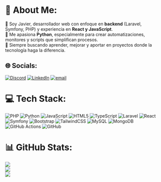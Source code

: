 # 💫 About Me:
👋 Soy Javier, desarrollador web con enfoque en **backend** (Laravel, Symfony, PHP) y experiencia en **React y JavaScript**.  <br>🐍 Me apasiona **Python**, especialmente para crear automatizaciones, monitores y scripts que simplifican procesos.  <br>🚀 Siempre buscando aprender, mejorar y aportar en proyectos donde la tecnología haga la diferencia.  <br>


## 🌐 Socials:
[![Discord](https://img.shields.io/badge/Discord-%237289DA.svg?logo=discord&logoColor=white)](https://discord.gg/javvvi) [![LinkedIn](https://img.shields.io/badge/LinkedIn-%230077B5.svg?logo=linkedin&logoColor=white)](https://linkedin.com/in/javv) [![email](https://img.shields.io/badge/Email-D14836?logo=gmail&logoColor=white)](mailto:javi2398@gmail.com) 

# 💻 Tech Stack:
![PHP](https://img.shields.io/badge/php-%23777BB4.svg?style=flat&logo=php&logoColor=white) ![Python](https://img.shields.io/badge/python-3670A0?style=flat&logo=python&logoColor=ffdd54) ![JavaScript](https://img.shields.io/badge/javascript-%23323330.svg?style=flat&logo=javascript&logoColor=%23F7DF1E) ![HTML5](https://img.shields.io/badge/html5-%23E34F26.svg?style=flat&logo=html5&logoColor=white) ![TypeScript](https://img.shields.io/badge/typescript-%23007ACC.svg?style=flat&logo=typescript&logoColor=white) ![Laravel](https://img.shields.io/badge/laravel-%23FF2D20.svg?style=flat&logo=laravel&logoColor=white) ![React](https://img.shields.io/badge/react-%2320232a.svg?style=flat&logo=react&logoColor=%2361DAFB) ![Symfony](https://img.shields.io/badge/symfony-%23000000.svg?style=flat&logo=symfony&logoColor=white) ![Bootstrap](https://img.shields.io/badge/bootstrap-%238511FA.svg?style=flat&logo=bootstrap&logoColor=white) ![TailwindCSS](https://img.shields.io/badge/tailwindcss-%2338B2AC.svg?style=flat&logo=tailwind-css&logoColor=white) ![MySQL](https://img.shields.io/badge/mysql-4479A1.svg?style=flat&logo=mysql&logoColor=white) ![MongoDB](https://img.shields.io/badge/MongoDB-%234ea94b.svg?style=flat&logo=mongodb&logoColor=white) ![GitHub Actions](https://img.shields.io/badge/github%20actions-%232671E5.svg?style=flat&logo=githubactions&logoColor=white) ![GitHub](https://img.shields.io/badge/github-%23121011.svg?style=flat&logo=github&logoColor=white)
# 📊 GitHub Stats:
![](https://github-readme-stats.vercel.app/api?username=javi2398&theme=transparent&hide_border=false&include_all_commits=false&count_private=false)<br/>
![](https://nirzak-streak-stats.vercel.app/?user=javi2398&theme=transparent&hide_border=false)<br/>
![](https://github-readme-stats.vercel.app/api/top-langs/?username=javi2398&theme=transparent&hide_border=false&include_all_commits=false&count_private=false&layout=compact)

<!-- Proudly created with GPRM ( https://gprm.itsvg.in ) -->
